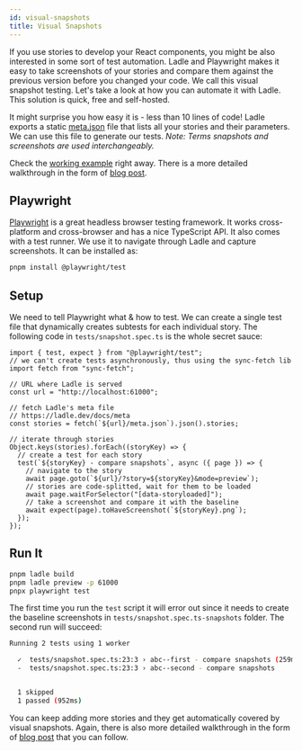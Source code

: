 ```yaml
---
id: visual-snapshots
title: Visual Snapshots
---
```


If you use stories to develop your React components, you might be also interested in some sort of test automation. Ladle and Playwright makes it easy to take screenshots of your stories and compare them against the previous version before you changed your code. We call this visual snapshot testing. Let's take a look at how you can automate it with Ladle. This solution is quick, free and self-hosted.

It might surprise you how easy it is - less than 10 lines of code! Ladle exports a static [meta.json](./meta) file that lists all your stories and their parameters. We can use this file to generate our tests. _Note: Terms snapshots and screenshots are used interchangeably._

Check the [working example](https://github.com/tajo/ladle/tree/main/e2e/playwright) right away. There is a more detailed walkthrough in the form of [blog post](/blog/visual-snapshots).

## Playwright

[Playwright](https://playwright.dev/) is a great headless browser testing framework. It works cross-platform and cross-browser and has a nice TypeScript API. It also comes with a test runner. We use it to navigate through Ladle and capture screenshots. It can be installed as:

```sh
pnpm install @playwright/test
```

## Setup

We need to tell Playwright what & how to test. We can create a single test file that dynamically creates subtests for each individual story. The following code in `tests/snapshot.spec.ts` is the whole secret sauce:

```tsx
import { test, expect } from "@playwright/test";
// we can't create tests asynchronously, thus using the sync-fetch lib
import fetch from "sync-fetch";

// URL where Ladle is served
const url = "http://localhost:61000";

// fetch Ladle's meta file
// https://ladle.dev/docs/meta
const stories = fetch(`${url}/meta.json`).json().stories;

// iterate through stories
Object.keys(stories).forEach((storyKey) => {
  // create a test for each story
  test(`${storyKey} - compare snapshots`, async ({ page }) => {
    // navigate to the story
    await page.goto(`${url}/?story=${storyKey}&mode=preview`);
    // stories are code-splitted, wait for them to be loaded
    await page.waitForSelector("[data-storyloaded]");
    // take a screenshot and compare it with the baseline
    await expect(page).toHaveScreenshot(`${storyKey}.png`);
  });
});
```

## Run It

```sh
pnpm ladle build
pnpm ladle preview -p 61000
pnpx playwright test
```

The first time you run the `test` script it will error out since it needs to create the baseline screenshots in `tests/snapshot.spec.ts-snapshots` folder. The second run will succeed:

```sh
Running 2 tests using 1 worker

  ✓  tests/snapshot.spec.ts:23:3 › abc--first - compare snapshots (259ms)
  -  tests/snapshot.spec.ts:23:3 › abc--second - compare snapshots


  1 skipped
  1 passed (952ms)
```

You can keep adding more stories and they get automatically covered by visual snapshots. Again, there is also more detailed walkthrough in the form of [blog post](/blog/visual-snapshots) that you can follow.
